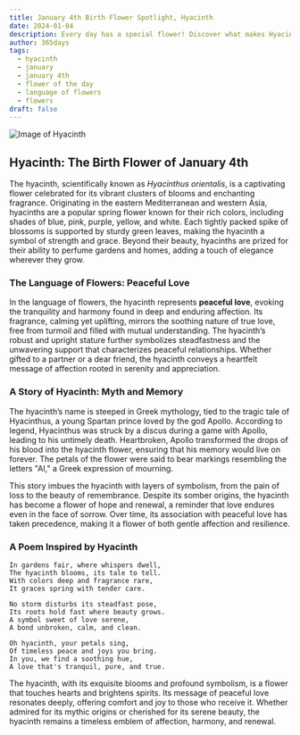 ```yaml
---
title: January 4th Birth Flower Spotlight, Hyacinth
date: 2024-01-04
description: Every day has a special flower! Discover what makes Hyacinth unique as today’s birth flower and its symbolic meaning.
author: 365days
tags:
  - hyacinth
  - january
  - january 4th
  - flower of the day
  - language of flowers
  - flowers
draft: false
---
```


![Image of Hyacinth](https://cdn.pixabay.com/photo/2016/03/24/22/09/hyacinthus-orientalis-1277753_1280.jpg#center)


## Hyacinth: The Birth Flower of January 4th

The hyacinth, scientifically known as _Hyacinthus orientalis_, is a captivating flower celebrated for its vibrant clusters of blooms and enchanting fragrance. Originating in the eastern Mediterranean and western Asia, hyacinths are a popular spring flower known for their rich colors, including shades of blue, pink, purple, yellow, and white. Each tightly packed spike of blossoms is supported by sturdy green leaves, making the hyacinth a symbol of strength and grace. Beyond their beauty, hyacinths are prized for their ability to perfume gardens and homes, adding a touch of elegance wherever they grow.

### The Language of Flowers: Peaceful Love

In the language of flowers, the hyacinth represents **peaceful love**, evoking the tranquility and harmony found in deep and enduring affection. Its fragrance, calming yet uplifting, mirrors the soothing nature of true love, free from turmoil and filled with mutual understanding. The hyacinth’s robust and upright stature further symbolizes steadfastness and the unwavering support that characterizes peaceful relationships. Whether gifted to a partner or a dear friend, the hyacinth conveys a heartfelt message of affection rooted in serenity and appreciation.

### A Story of Hyacinth: Myth and Memory

The hyacinth’s name is steeped in Greek mythology, tied to the tragic tale of Hyacinthus, a young Spartan prince loved by the god Apollo. According to legend, Hyacinthus was struck by a discus during a game with Apollo, leading to his untimely death. Heartbroken, Apollo transformed the drops of his blood into the hyacinth flower, ensuring that his memory would live on forever. The petals of the flower were said to bear markings resembling the letters "AI," a Greek expression of mourning.

This story imbues the hyacinth with layers of symbolism, from the pain of loss to the beauty of remembrance. Despite its somber origins, the hyacinth has become a flower of hope and renewal, a reminder that love endures even in the face of sorrow. Over time, its association with peaceful love has taken precedence, making it a flower of both gentle affection and resilience.

### A Poem Inspired by Hyacinth

```
In gardens fair, where whispers dwell,  
The hyacinth blooms, its tale to tell.  
With colors deep and fragrance rare,  
It graces spring with tender care.  

No storm disturbs its steadfast pose,  
Its roots hold fast where beauty grows.  
A symbol sweet of love serene,  
A bond unbroken, calm, and clean.  

Oh hyacinth, your petals sing,  
Of timeless peace and joys you bring.  
In you, we find a soothing hue,  
A love that's tranquil, pure, and true.  
```

The hyacinth, with its exquisite blooms and profound symbolism, is a flower that touches hearts and brightens spirits. Its message of peaceful love resonates deeply, offering comfort and joy to those who receive it. Whether admired for its mythic origins or cherished for its serene beauty, the hyacinth remains a timeless emblem of affection, harmony, and renewal.